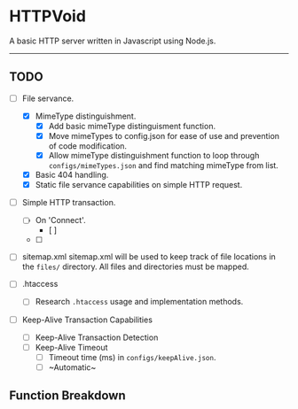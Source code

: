 # HTTPVoid

A basic HTTP server written in Javascript using Node.js.

--------------------------------------------------------

## TODO

- [ ] File servance.
  - [x] MimeType distinguishment.
    - [x] Add basic mimeType distinguisment function.
    - [x] Move mimeTypes to config.json for ease of use and prevention of code modification.
    - [x] Allow mimeType distinguishment function to loop through `configs/mimeTypes.json` and find matching mimeType from list.
  - [x] Basic 404 handling.
  - [x] Static file servance capabilities on simple HTTP request.

- [ ] Simple HTTP transaction.
  - [ ] On 'Connect'.
    - [ ]
  - [ ]

- [ ] sitemap.xml
sitemap.xml will be used to keep track of file locations in the `files/` directory. All files and directories must be mapped.

- [ ] .htaccess
  - [ ] Research `.htaccess` usage and implementation methods.

- [ ] Keep-Alive Transaction Capabilities
  - [ ] Keep-Alive Transaction Detection
  - [ ] Keep-Alive Timeout
    - [ ] Timeout time (ms) in `configs/keepAlive.json`.
    - [ ] ~Automatic~

## Function Breakdown
